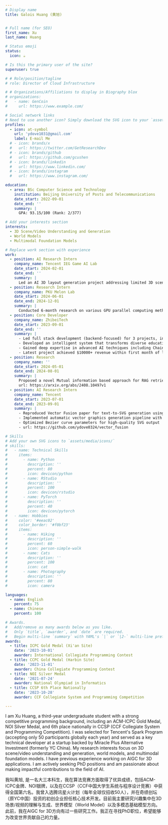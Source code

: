 ```yaml
---
# Display name
title: Galois Huang (黄旭)


# Full name (for SEO)
first_name: Xu
last_name: Huang

# Status emoji
status:
  icon: ☕️

# Is this the primary user of the site?
superuser: true

# # Role/position/tagline
# role: Director of Cloud Infrastructure

# # Organizations/Affiliations to display in Biography blox
# organizations:
#   - name: GenCoin
#     url: https://www.example.com/

# Social network links
# Need to use another icon? Simply download the SVG icon to your `assets/media/icons/` folder.
profiles:
  - icon: at-symbol
    url: 'ydove1031@gmail.com'
    label: E-mail Me
  # - icon: brands/x
  #   url: https://twitter.com/GetResearchDev
  # - icon: brands/github
  #   url: https://github.com/gcushen
  # - icon: brands/linkedin
  #   url: https://www.linkedin.com/
  # - icon: brands/instagram
  #   url: https://www.instagram.com/

education:
  - area: BSc Computer Science and Technology
    institution: Beijing University of Posts and Telecommunications
    date_start: 2022-09-01
    date_end: ''
    summary: |
      GPA: 93.15/100 (Rank: 2/377)

# Add your interests section
interests:
  - 3D Scene/Video Understanding and Generation
  - World Models
  - Multimodal Foundation Models

# Replace work section with experience
work:
  - position: AI Research Intern
    company_name: Tencent IEG Game AI Lab
    date_start: 2024-02-01
    date_end: ''
    summary: |
      Led an AI 3D layout generation project addressing limited 3D scene data by distilling scene arrangement knowledge from 2D vision models. Developed a coarse-to-fine pipeline combining visual models with scene graph optimization, implementing iterative refinement through generated 3D scenes to achieve diverse layouts in novel 3D databases. Aiming for Siggraph submission.
  - position: Research Intern
    company_name: PKU Melon Lab
    date_start: 2024-06-01
    date_end: 2024-12-01
    summary: |
      Conducted 6-month research on various GPU parallel computing methods for quantum state generation and their efficiency impacts. Interested in ICML submission.
  - position: Core Developer
    company_name: ZhibeiTech
    date_start: 2023-09-01
    date_end: ''
    summary: |
      - Led full stack development (backend-focused) for 3 projects, including an AI-powered educational content platform
      - Developed an intelligent system that transforms diverse educational materials (PDFs, lecture recordings, PPTs, handwritten notes) into structured notes, mind maps, and podcasts
      - Gained deep expertise in advanced AI techniques including Chain-of-Thought reasoning, prompt engineering, and Retrieval-Augmented Generation
      - Latest project achieved $10000+ revenue within first month of launch
  - position: Research
    company_name: ''
    date_start: 2024-05-01
    date_end: 2024-08-01
    summary: |
      Proposed a novel Mutual information based approach for RAG retrieval compression, significantly outperforming SOTA with > 25% improvement in ACL submission.
      url: https://arxiv.org/abs/2408.10497v1
  - position: AI Research Intern
    company_name: Tencent
    date_start: 2023-07-01
    date_end: 2023-09-01
    summary: |
      - Reproduced Vector Fusion paper for text-to-SVG generation using Score Distillation Sampling (SDS) and diffrentiable rendering
      - Implemented automatic vector graphics generation pipeline with diffusion models
      - Optimized Bezier curve parameters for high-quality SVG output
      - url: https://github.com/ydove0324/vector_fusion

# Skills
# Add your own SVG icons to `assets/media/icons/`
# skills:
#   - name: Technical Skills
#     items:
#       - name: Python
#         description: ''
#         percent: 80
#         icon: devicon/python
#       - name: RStudio
#         description: ''
#         percent: 100
#         icon: devicon/rstudio
#       - name: PyTorch
#         description: ''
#         percent: 40
#         icon: devicon/pytorch
#   - name: Hobbies
#     color: '#eeac02'
#     color_border: '#f0bf23'
#     items:
#       - name: Hiking
#         description: ''
#         percent: 60
#         icon: person-simple-walk
#       - name: Cats
#         description: ''
#         percent: 100
#         icon: cat
#       - name: Photography
#         description: ''
#         percent: 80
#         icon: camera

languages:
  - name: English
    percent: 75
  - name: Chinese
    percent: 100

# Awards.
#   Add/remove as many awards below as you like.
#   Only `title`, `awarder`, and `date` are required.
#   Begin multi-line `summary` with YAML's `|` or `|2-` multi-line prefix and indent 2 spaces below.
awards:
  - title: ICPC Gold Medal (Xi'an Site)
    date: '2023-10-01'
    awarder: International Collegiate Programming Contest
  - title: CCPC Gold Medal (Harbin Site)
    date: '2023-11-01'
    awarder: China Collegiate Programming Contest
  - title: NOI Silver Medal
    date: '2021-07-24'
    awarder: National Olympiad in Informatics
  - title: CCSP 6th Place Nationally
    date: '2023-10-28'
    awarder: CCF Collegiate System and Programming Competition

---
```



I am Xu Huang, a third-year undergraduate student with a strong competitive programming background, including an ACM-ICPC Gold Medal, NOI Silver Medal, and 6th place nationally in CCSP (CCF Collegiate System and Programming Competition). I was selected for Tencent's Spark Program (accepting only 50 participants globally each year) and served as a key technical developer at a startup backed by Miracle Plus Alternative Investment (formerly YC China). My research interests focus on 3D scene/video understanding and generation, world models, and multimodal foundation models. I have previous experience working on AIGC for 3D applications. I am actively seeking PhD positions and am passionate about making impactful contributions to the field of AI.

我叫黄旭, 是一名大三本科生，我在算法竞赛方面取得了优异成绩，包括ACM-ICPC金牌、NOI银牌，以及在CCSP（CCF中国大学生系统与程序设计竞赛）中获得全国第六名。我曾入选腾讯星火计划（每年全球仅招收50人），并在奇绩创坛（原YC中国）投资的初创企业担任核心技术开发。目前我主要研究兴趣集中在3D场景/视频的理解与生成、世界模型（World Model）以及多模态基础模型方向。此前，我在AIGC for 3D方向有过一些研究工作。我正在寻找PhD职位，希望能够为改变世界贡献自己的力量。
